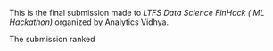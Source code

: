 This is the final submission made to *LTFS Data Science FinHack ( ML Hackathon)* organized by Analytics Vidhya.

The submission ranked 
